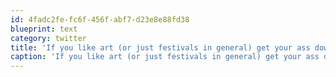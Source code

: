 ```yaml
---
id: 4fadc2fe-fc6f-456f-abf7-d23e8e88fd38
blueprint: text
category: twitter
title: 'If you like art (or just festivals in general) get your ass down to artwalk.ca in Winfield this weekend.'
caption: 'If you like art (or just festivals in general) get your ass down to artwalk.ca in Winfield this weekend.'
---
```

